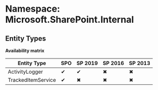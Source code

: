 # Namespace: Microsoft.SharePoint.Internal
## Entity Types

**Availability matrix**

Entity Type | SPO | SP 2019 | SP 2016 | SP 2013
----------|-----|---------|---------|--------
ActivityLogger | ✔ | ✔ | ✖ | ✖
TrackedItemService | ✔ | ✖ | ✖ | ✖
